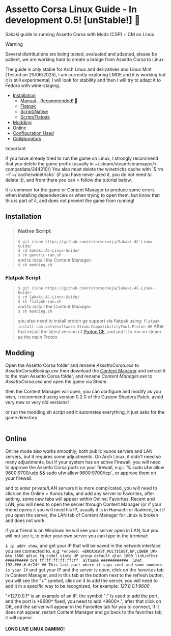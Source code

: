 # Assetto Corsa Linux Guide - In development 0.5! [unStable!] 🌠 
Sakaki guide to running Assetto Corsa with Mods (CSP) + CM on Linux<br>

> [!WARNING]
> <p>Several distributions are being tested, evaluated and adapted, please be patient, we are working hard to create a bridge from Assetto Corsa to Linux.</p>
> <p>The guide is only stable for Arch Linux and derivatives and Linux Mint (Tested on 20/06/2025), I am currently exploring LMDE and it is working but it is still
> experimental, I will look for stability and then I will try to adapt it to Fedora with wine-staging.</p>

- [Installation](#installation)
  - [Manual - Recommended! 🌠](doc/native.md)
  - [Flatpak](doc/flatpak.md)
  - [Script/Native](#native-script)
  - [Script/Flatpak](#flatpak-script)
- [Modding](#modding)
- [Online](#online)
- [Configuration Used](doc)
- [Collaborators](doc/thanks-to-collaborators.md)

> [!IMPORTANT]
> <p>If you have already tried to run the game on Linux, I strongly recommend that you delete the game prefix (usually in ~/.steam/steam/steamapps/> compatdata/244210/)
> You also must delete the winetricks cache with `$ rm -rf ~/.cache/winetricks` (if you have never used it, you do not need to delete it), and from there you can > follow the tutorial below.</p>
> <p>It is common for the game or Content Manager to produce some errors when installing dependencies or when trying to open them, but know that this is part of it, and does not prevent the game from running!</p>

## Installation
> ### Native Script
> `$ git clone https://github.com/vitorserveja/Sakaki-AC-Linux-Guide/`<br>
> `$ cd Sakaki-AC-Linux-Guide/`<br>
> `$ sh generic-run.sh`<br>
> and to install the Content Manager:  
> `$ sh modding.sh`

### Flatpak Script
> `$ git clone https://github.com/vitorserveja/Sakaki-AC-Linux-Guide/`<br>
> `$ cd Sakaki-AC-Linux-Guide/`<br>
> `$ sh flatpak-run.sh`<br>
> and to install the Content Manager:  
> `$ sh modding.sh`
> 
>you also need to install proton ge support via flatpak using: `flatpak install com.valvesoftware.Steam.CompatibilityTool.Proton-GE`
>After that install the latest version of [Proton GE](https://github.com/GloriousEggroll/proton-ge-custom), and put it to run on steam as the main Proton.  

## Modding

<p>

  Open the Assetto Corsa folder and rename *AssettoCorsa.exe* to *AssettoCorsaBackup.exe*
then download the [Content Manager](https://assettocorsa.club/content-manager.html) and extract it to the main Assetto Corsa folder, and rename *Content Manager.exe* to *AssettoCorsa.exe* and open the game via Steam.</p>
<p>then the Content Manager will open, you can configure and modify as you wish, I recommend using version 0.2.0 of the Custom Shaders Patch, avoid very new or very old versions!</p>
or run the modding.sh script and it automates everything, it just asks for the game directory
<br><br>

## Online

<p>Online mode also works smoothly, both public kunos servers and LAN servers, but it requires some adjustments. On Arch Linux, it didn't need so many adjustments, but if your system has an active Firewall, you will need to approve the Assetto Corsa ports on your firewall, e.g.: `% sudo ufw allow 9600:9700/udp && sudo ufw allow 9600:9700/tcp`, or approve them on your firewall.</p>

<p>and to enter private/LAN servers it is more complicated, you will need to click on the Online > Kunos tabs, and add any server to Favorites, after adding, some new tabs will appear within Online: Favorites, Recent and LAN, you will need to open the server through Content Manager (or if your friend opens it you will need his IP, usually it is in Hamachi or Radmin), but if you open the server, the LAN tab of Content Manager for Linux is broken and does not work.</p>
</p>if your friend is on Windows he will see your server open in LAN, but you will not see it, to enter your own server you can type in the terminal: 
<p>
  
`$ ip addr show`, and get your IP that will be saved in the network interface you are connected to, e.g: `*enp4s0: <BROADCAST,MULTICAST,UP,LOWER_UP> mtu 1500 qdisc fq_codel state UP group default qlen 1000
link/ether ########## brd ff:ff:ff:ff:ff:ff 
altname ############ 
inet 192.###.#.#/24* ## This last part where it says inet and some numbers is your IP`
and get your IP and the server is open, click on the favorites tab in Content Manager, and in this tab at the bottom next to the refresh button, you will see the "+" symbol, click on it to add the server, you will need to add it in a specific way to be recognized, for example: *127.0.0.1:9600*</p>
<p>"*127.0.0.1* is an example of an IP, the symbol ":" is used to add the port, and the port is *9600* fixed, you need to add *9600*.", after that click on OK, and the server will appear in the Favorites tab for you to connect, if it does not appear, restart Content Manager and go back to the favorites tab, it will appear.
</p>

#### LONG LIVE LINUX GAMING!

